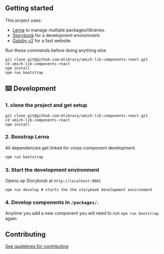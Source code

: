 ## Getting started

This project uses:
- [Lerna](https://lernajs.io/) to manage multiple packages/libraries.
- [Storybook](https://storybook.js.org/) for a development environment.
- [Gatsby v2](https://www.gatsbyjs.org/) for a fast website.

Run these commands before doing anything else.
```
git clone git@github.com:mlibrary/umich-lib-components-react.git
cd umich-lib-components-react
npm install
npm run bootstrap
```

## ⌨️ Development

### 1. clone the project and get setup
```
git clone git@github.com:mlibrary/umich-lib-components-react.git
cd umich-lib-components-react
npm install
```

### 2. Boostrap Lerna

All dependencies get linked for cross-component development
```sh
npm run bootstrap
```

### 3. Start the development environment

Opens up Storybook at `http://localhost:9001`
```
npm run develop # starts the the storybook development environment
```

### 4. Develop components in `/packages/`.

Anytime you add a new component you will need to run `npm run bootstrap` again.

## Contributing

[See guidelines for contributing](https://github.com/mlibrary/umich-lib-components-react/blob/master/CONTRIBUTING.md)
